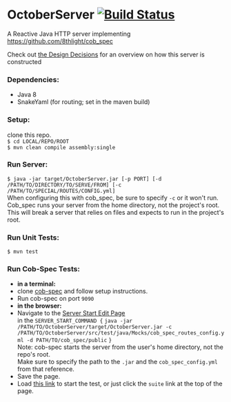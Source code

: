 # OctoberServer [![Build Status](https://travis-ci.org/IanDCarroll/OctoberServer.svg?branch=master)](https://travis-ci.org/IanDCarroll/OctoberServer)
A Reactive Java HTTP server implementing https://github.com/8thlight/cob_spec


Check out [the Design Decisions](https://github.com/IanDCarroll/OctoberServer/wiki/Design-Decisions) for an overview on how this server is constructed

### Dependencies:

- Java 8
- SnakeYaml (for routing; set in the maven build)

### Setup:

clone this repo.<br>
`$ cd LOCAL/REPO/ROOT`<br>
`$ mvn clean compile assembly:single`

### Run Server:
`$ java -jar target/OctoberServer.jar [-p PORT] [-d /PATH/TO/DIRECTORY/TO/SERVE/FROM] [-c /PATH/TO/SPECIAL/ROUTES/CONFIG.yml]`<br>
When configuring this with cob_spec, be sure to specify `-c` or it won't run.<br>
Cob_spec runs your server from the home directory, not the project's root.<br>
This will break a server that relies on files and expects to run in the project's root.

### Run Unit Tests:

`$ mvn test`

### Run Cob-Spec Tests:
- __in a terminal:__
- clone [cob-spec](https://github.com/8thlight/cob_spec) and follow setup instructions.
- Run cob-spec on port `9090`<br> 
- __in the browser:__
- Navigate to the [Server Start Edit Page](http://localhost:9090/HttpTestSuite?edit)<br>
in the `SERVER_START_COMMAND {` `java -jar /PATH/TO/OctoberServer/target/OctoberServer.jar -c /PATH/TO/OctoberServer/src/test/java/Mocks/cob_spec_routes_config.yml -d PATH/TO/cob_spec/public` `}`<br>
Note: cob-spec starts the server from the user's home directory, not the repo's root.</br>
Make sure to specify the path to the `.jar` and the `cob_spec_config.yml` from that reference.<br>
- Save the page.<br>
- Load [this link](http://localhost:9090/HttpTestSuite?suite) to start the test, or just click the `suite` link at the top of the page.